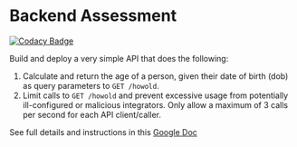 # Backend Assessment

[![Codacy Badge](https://api.codacy.com/project/badge/Grade/3ace228eac10423c912054ab202b60ee)](https://app.codacy.com/gh/DonTee-Why/simple-api-python?utm_source=github.com&utm_medium=referral&utm_content=DonTee-Why/simple-api-python&utm_campaign=Badge_Grade_Settings)

Build and deploy a very simple API that does the following:

1. Calculate and return the age of a person, given their date of birth (dob) as query parameters to `GET /howold`.
2. Limit calls to `GET /howold` and prevent excessive usage from potentially ill-configured or malicious integrators. Only allow a maximum of 3 calls per second for each API client/caller.

See full details and instructions in this [Google Doc](https://docs.google.com/document/d/1ma5vKz0j34gwI9WYrZddMM1ENlQddGOVFJ5qdSq2QlQ)
